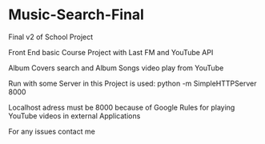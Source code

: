 # Music-Search-Final

Final v2 of School Project

Front End basic Course Project with Last FM and YouTube API

Album Covers search and Album Songs video play from YouTube

Run with some Server in this Project is used: python -m SimpleHTTPServer 8000

Localhost adress must be 8000 because of Google Rules for playing YouTube videos in external Applications

For any issues contact me
